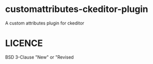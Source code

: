 # customattributes-ckeditor-plugin

A custom attributes plugin for ckeditor

# LICENCE
BSD 3-Clause "New" or "Revised
